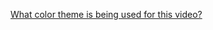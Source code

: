 [What color theme is being used for this video?](https://www.udemy.com/mern-stack-front-to-back/learn/v4/t/lecture/10055132?start=0 "Looks like Dark (default) or maybe Dark +, I don't see a difference when I change between them.'s Homepage")
